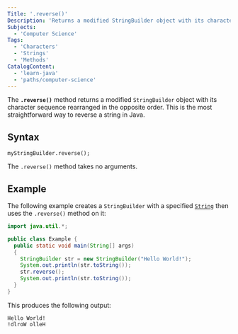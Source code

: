 ```yaml
---
Title: '.reverse()'
Description: 'Returns a modified StringBuilder object with its character sequence rearranged in the opposite order.'
Subjects:
  - 'Computer Science'
Tags:
  - 'Characters'
  - 'Strings'
  - 'Methods'
CatalogContent:
  - 'learn-java'
  - 'paths/computer-science'
---
```


The **`.reverse()`** method returns a modified `StringBuilder` object with its character sequence rearranged in the opposite order. This is the most straightforward way to reverse a string in Java.

## Syntax

```pseudo
myStringBuilder.reverse();
```

The `.reverse()` method takes no arguments.

## Example

The following example creates a `StringBuilder` with a specified [`String`](https://www.codecademy.com/resources/docs/java/strings) then uses the `.reverse()` method on it:

```java
import java.util.*;

public class Example {
  public static void main(String[] args)
  {
    StringBuilder str = new StringBuilder("Hello World!");
    System.out.println(str.toString());
    str.reverse();
    System.out.println(str.toString());
  }
}
```

This produces the following output:

```shell
Hello World!
!dlroW olleH
```
